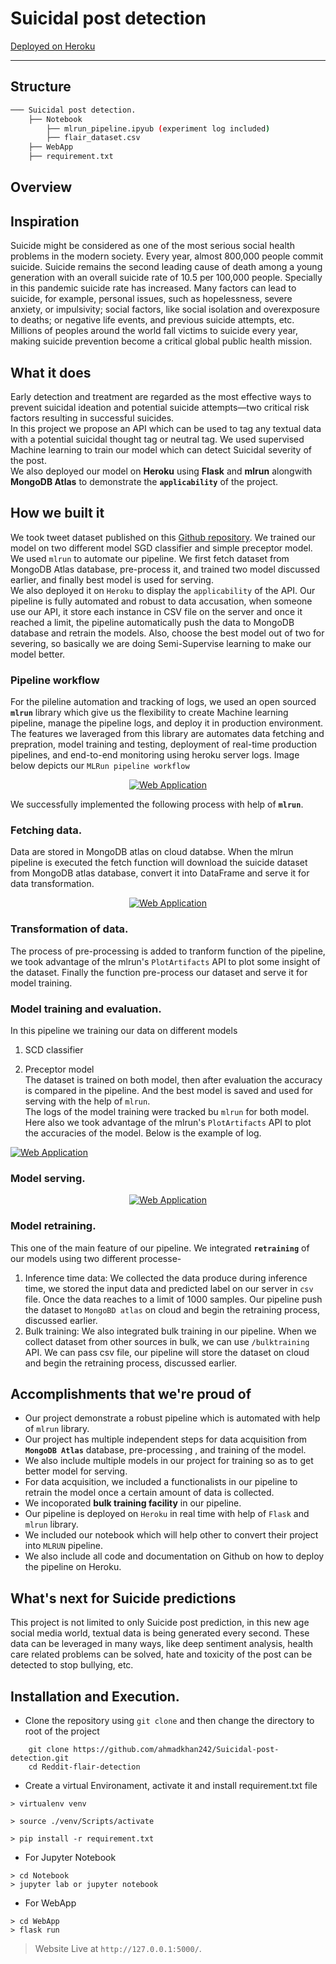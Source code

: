 # Suicidal post detection
[Deployed on Heroku]()
*** 
## Structure
``` bash
─── Suicidal post detection.  
    ├── Notebook  
        ├── mlrun_pipeline.ipyub (experiment log included)
        ├── flair_dataset.csv
    ├── WebApp  
    ├── requirement.txt  
```
## Overview 
## Inspiration
Suicide might be considered as one of the most serious social health problems in the modern society. Every year, almost 800,000 people commit suicide. Suicide remains the second leading cause of death among a young generation with an overall suicide rate of 10.5 per 100,000 people. Specially in this pandemic suicide rate has increased. Many factors can lead to suicide, for example, personal issues, such as hopelessness, severe anxiety, or impulsivity; social factors, like social isolation and overexposure to deaths; or negative life events, and previous suicide attempts, etc. Millions of peoples around the world fall victims to suicide every year, making suicide prevention become a critical global public health mission.

## What it does
Early detection and treatment are regarded as the most effective ways to prevent suicidal ideation and potential suicide attempts—two critical risk factors resulting in successful suicides.   
In this project we propose an API which can be used to tag any textual data with a potential suicidal thought tag or neutral tag. 
We used supervised Machine learning to train our model which can detect Suicidal severity of the post.  
We also deployed our model on **Heroku** using **Flask** and **mlrun** alongwith **MongoDB Atlas** to demonstrate the **`applicability`** of the project.

## How we built it
We took tweet dataset published on this  [Github repository](https://github.com/AminuIsrael/Predicting-Suicide-Ideation). We trained our model on two different model SGD classifier and simple preceptor model. 
We used `mlrun` to automate our pipeline. We first fetch dataset from MongoDB Atlas database, pre-process it, and trained two model discussed earlier, and finally best model is used for serving.   
We also deployed it on `Heroku` to display the `applicability` of the API. Our pipeline is fully automated and robust to data accusation, when someone use our API, it store each instance in CSV file on the server and once it reached a limit, the pipeline automatically push the data to MongoDB database and retrain the models. Also, choose the best model out of two for severing, so basically we are doing Semi-Supervise learning to make our model better.
### Pipeline workflow
For the pileline automation and tracking of logs, we used an open sourced **`mlrun`** library which give us the flexibility to create Machine learning pipeline, manage the pipeline logs, and deploy it in production environment.   
The features we laveraged from this library are automates data fetching and prepration, model training and testing, deployment of real-time production pipelines, and end-to-end monitoring using heroku server logs. Image below depicts our `MLRun pipeline workflow`

<p align="center">
 <a href="https://imdbmovienew.herokuapp.com/"><img src="https://github.com/ahmadkhan242/Suicidal-post-detection/blob/main/images/WorkFlow.png" style="width: auto; max-width: 100%; height: auto" title="Web Application" /></a>
</p> 

We successfully implemented the following process with help of **`mlrun`**.  
### Fetching data.   
Data are stored in MongoDB atlas on cloud databse. When the mlrun pipeline is executed the fetch function will download the suicide dataset from MongoDB atlas database, convert it into DataFrame and serve it for data transformation.  
    <p align="center">
 <a href="https://imdbmovienew.herokuapp.com/"><img src="https://github.com/ahmadkhan242/Suicidal-post-detection/blob/main/images/fetchData.png" style="width: auto; max-width: 100%; height: auto" title="Web Application" /></a>
</p> 

### Transformation of data.  
The process of pre-processing is added to tranform function of the pipeline, we took advantage of the mlrun's `PlotArtifacts` API to plot some insight of the dataset. Finally the function pre-process our dataset and serve it for model training.   
### Model training and evaluation.
In this pipeline we training our data on different models
1. SCD classifier
2. Preceptor model  
The dataset is trained on both model, then after evaluation the accuracy is compared in the pipeline. And the best model is saved and used for serving with the help of `mlrun`.  
The logs of the model training were tracked bu `mlrun` for both model. Here also we took advantage of the mlrun's `PlotArtifacts` API to plot the accuracies of the model. Below is the example of log.  

   <p align="center">
 <a href="https://imdbmovienew.herokuapp.com/"><img src="https://github.com/ahmadkhan242/Suicidal-post-detection/blob/main/images/training.png" style="width: auto; max-width: 100%; height: auto" title="Web Application" /></a>
</p> 

### Model serving.  
<p align="center">
 <a href="https://imdbmovienew.herokuapp.com/"><img src="https://github.com/ahmadkhan242/Suicidal-post-detection/blob/main/images/serving.png" style="width: auto; max-width: 100%; height: auto" title="Web Application" /></a>
    
### Model retraining.  
This one of the main feature of our pipeline. We integrated **`retraining`** of our models using two different processe-
1. Inference time data: We collected the data produce during inference time, we stored the input data and predicted label on our server in `csv` file. Once the data reaches to a limit of 1000 samples. Our pipeline push the dataset to `MongoBD atlas` on cloud and begin the retraining process, discussed earlier.
2. Bulk training: We also integrated bulk training in our pipeline. When we collect dataset from other sources in bulk, we can use `/bulktraining` API. We can pass csv file, our pipeline will store the dataset on cloud and begin the retraining process, discussed earlier.
    
## Accomplishments that we're proud of
* Our project demonstrate a robust pipeline which is automated with help of `mlrun` library.
* Our project has multiple independent steps for data acquisition from **`MongoDB Atlas`** database, pre-processing , and training of the model.
* We also include multiple models in our project for training so as to get better model for serving.
* For data acquisition, we included a functionalists in our pipeline to retrain the model once a certain amount of data is collected.
* We incoporated **bulk training facility** in our pipeline.
* Our pipeline is deployed on `Heroku` in real time with help of `Flask` and `mlrun` library.
* We included our notebook which will help other to convert their project into `MLRUN` pipeline.
* We also include all code and documentation on Github on how to deploy the pipeline on Heroku.

## What's next for Suicide predictions 
This project is not limited to only Suicide post prediction, in this new age social media world, textual data is being generated every second. These data can be leveraged in many ways, like deep sentiment analysis, health care related problems can be solved, hate and toxicity of the post can be detected to stop bullying, etc. 

## Installation and Execution.
- Clone the repository using `git clone` and then change the directory to root of the project
``` 
    git clone https://github.com/ahmadkhan242/Suicidal-post-detection.git
    cd Reddit-flair-detection
```
- Create a virtual Environament, activate it and install requirement.txt file
```
> virtualenv venv

> source ./venv/Scripts/activate 

> pip install -r requirement.txt
```
- For Jupyter Notebook
```
> cd Notebook
> jupyter lab or jupyter notebook
```
- For WebApp
```
> cd WebApp
> flask run
```
> Website Live at `http://127.0.0.1:5000/`.  
